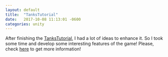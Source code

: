 ```yaml
---
layout: default
title:  "TanksTutorial"
date:   2017-10-08 11:13:01 -0600
categories: unity
---
```


After finishing the <a href="https://unity3d.com/learn/tutorials/projects/tanks-tutorial" target="_blank">TanksTutorial</a>, I had a lot of ideas to enhance it. So I took some time and develop some interesting features of the game! Please, check <a href="https://github.com/Jongui/TankTraining">here</a> to get more information!
